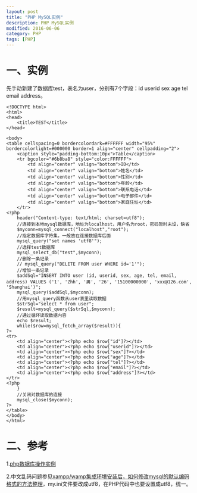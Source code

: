 ```yaml
---
layout: post
title: "PHP MySQL实例"
description: PHP MySQL实例
modified: 2016-06-06
category: PHP
tags: [PHP]
---
```


# 一、实例

先手动新建了数据库test，表名为user，分别有7个字段：id userid sex age tel email address。

	<!DOCTYPE html>
	<html>
	<head>
	    <title>TEST</title>
	</head>

	<body>
	<table cellspacing=0 bordercolordark=#FFFFFF width="95%" bordercolorlight=#000000 border=1 align="center" cellpadding="2">
	    <caption style="padding-bottom:10px">Table</caption>
	    <tr bgcolor="#6b8ba8" style="color:FFFFFF">
	        <td align="center" valign="bottom">ID</td>
	        <td align="center" valign="bottom">姓名</td>
	        <td align="center" valign="bottom">性别</td>
	        <td align="center" valign="bottom">年龄</td>
	        <td align="center" valign="bottom">联系电话</td>
	        <td align="center" valign="bottom">电子邮件</td>
	        <td align="center" valign="bottom">家庭住址</td>
	    </tr>
	<?php
	    header("Content-type: text/html; charset=utf8");
	    //连接到本地mysql数据库，地址为localhost，用户名为root，密码暂时未设，缺省
	    $myconn=mysql_connect("localhost","root");
	    //指定数据库字符集，一般放在连接数据库后面
	    mysql_query("set names 'utf8'");
	    //选择test数据库
	    mysql_select_db("test",$myconn);
	    //删除一条记录
	    // mysql_query("DELETE FROM user WHERE id='1'");
	    //增加一条记录
	    $addSql="INSERT INTO user (id, userid, sex, age, tel, email, address) VALUES ('1', 'Zhh', '男', '26', '15100000000', 'xxx@126.com', 'Shanghai')";
	    mysql_query($addSql,$myconn); 
	    //用mysql_query函数从user表里读取数据
	    $strSql="select * from user";
	    $result=mysql_query($strSql,$myconn);
	    //通过循环读取数据内容
	    echo $result;
	    while($row=mysql_fetch_array($result)){
	?>
	<tr>
	    <td align="center"><?php echo $row["id"]?></td>
	    <td align="center"><?php echo $row["userid"]?></td>
	    <td align="center"><?php echo $row["sex"]?></td>
	    <td align="center"><?php echo $row["age"]?></td>
	    <td align="center"><?php echo $row["tel"]?></td>
	    <td align="center"><?php echo $row["email"]?></td>
	    <td align="center"><?php echo $row["address"]?></td>
	</tr>
	<?php
	    }
	    //关闭对数据库的连接
	    mysql_close($myconn);
	?>
	</table>
	</body>
	</html>

# 二、参考

1.[php数据库操作实例](http://www.cnblogs.com/qiantuwuliang/archive/2009/11/11/1600896.html)

2.中文乱码问题参见[xampp/wamp集成环境安装后，如何修改mysql的默认编码格式的方法整理](http://blog.csdn.net/cselmu9/article/details/43150361)，my.ini文件要改成utf8，在PHP代码中也要设置成utf8，统一。